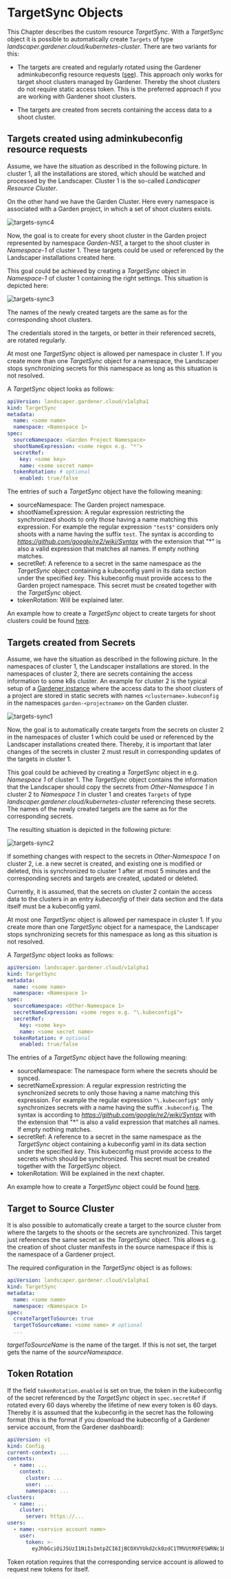 # TargetSync Objects 

This Chapter describes the custom resource *TargetSync*. With a  *TargetSync* object it is possible to 
automatically create `Targets` of type *landscaper.gardener.cloud/kubernetes-cluster*. There are two variants for this:

- The targets are created and regularly rotated using the Gardener adminkubeconfig resource requests 
  ([see](https://github.com/gardener/gardener/blob/master/docs/usage/shoot_access.md)). This approach only works for
  target shoot clusters managed by Gardener. Thereby the shoot clusters do not require static access token.
  This is the preferred approach if you are working with Gardener shoot clusters.

- The targets are created from secrets containing the access data to a shoot cluster.

## Targets created using adminkubeconfig resource requests

Assume, we have the situation as described in the following picture. In cluster 1, all the installations are stored,
which should be watched and processed by the Landscaper. Cluster 1 is the so-called *Landscaper Resource Cluster*.

On the other hand we have the Garden Cluster. Here every namespace is associated with a Garden project, in which a set 
of shoot clusters exists.

![targets-sync4](images/target-sync4.png)

Now, the goal is to create for every shoot cluster in the Garden project represented by namespace *Garden-NS1*, a target
to the shoot cluster in *Namespace-1* of cluster 1. These targets could be used or referenced by the Landscaper 
installations created here.

This goal could be achieved by creating a *TargetSync* object in *Namespace-1* of cluster 1 containing the right 
settings. This situation is depicted here: 

![targets-sync3](images/target-sync3.png)

The names of the newly created targets are the same as for the corresponding shoot clusters.

The credentials stored in the targets, or better in their referenced secrets, are rotated regularly.

At most one *TargetSync* object is allowed per namespace in cluster 1. If you create more than one *TargetSync* object
for a namespace, the Landscaper stops synchronizing secrets for this namespace as long as this situation is not resolved.

A *TargetSync* object looks as follows:

```yaml
apiVersion: landscaper.gardener.cloud/v1alpha1
kind: TargetSync
metadata:
  name: <some name>
  namespace: <Namespace 1>
spec:
  sourceNamespace: <Garden Project Namespace>
  shootNameExpression: <some regex e.g. "*">
  secretRef:
    key: <some key>
    name: <some secret name>
  tokenRotation: # optional
    enabled: true/false
```

The entries of such a *TargetSync* object have the following meaning:

- sourceNamespace: The Garden project namespace.
- shootNameExpression: A regular expression restricting the synchronized shoots to only those having a name
  matching this expression. For example the regular expression `"test$"` considers only shoots with a
  name having the suffix `test`. The syntax is according to *https://github.com/google/re2/wiki/Syntax* with
  the extension that "*" is also a valid expression that matches all names. If empty nothing matches.
- secretRef: A reference to a secret in the same namespace as the *TargetSync* object containing a kubeconfig
  yaml in its data section under the specified *key*. This kubeconfig must provide access to the Garden project 
  namespace. This secret must be created together with the *TargetSync* object.
- tokenRotation: Will be explained later.

An example how to create a *TargetSync* object to create targets for shoot clusters could be found
[here](https://github.com/gardener/landscaper-examples/tree/master/sync-targets/example2).

## Targets created from Secrets

Assume, we have the situation as described in the following picture. In the namespaces of cluster 1, the Landscaper 
installations are stored. In the namespaces of cluster 2, there are secrets containing the access information to some
k8s cluster. An example for cluster 2 is the typical setup of a [Gardener instance](https://gardener.cloud/) where 
the access data to the shoot clusters of a project are stored in static secrets with names `<clustername>.kubeconfig` in the
namespaces `garden-<projectname>` on the Garden cluster.

![targets-sync1](images/target-sync1.png)

Now, the goal is to automatically create targets from the secrets on cluster 2 in the namespaces of cluster 1 which
could be used or referenced by the Landscaper installations created there. Thereby, it is important that later changes 
of the secrets in cluster 2 must result in corresponding updates of the targets in cluster 1.

This goal could be achieved by creating a *TargetSync* object in e.g. *Namespace 1* of cluster 1. The *TargetSync* object 
contains the information that the Landscaper should copy the secrets from *Other-Namespace 1* in cluster 2 
to *Namespace 1* in cluster 1 and creates `Targets` of type *landscaper.gardener.cloud/kubernetes-cluster* 
referencing these secrets. The names of the newly created targets are the same as for the corresponding secrets.

The resulting situation is depicted in the following picture:

![targets-sync2](images/target-sync2.png)

If something changes with respect to the secrets in *Other-Namespace 1* on cluster 2, i.e. a new secret is created,
and existing one is modified or deleted, this is synchronized to cluster 1 after at most 5 minutes and the 
corresponding secrets and targets are created, updated or deleted.

Currently, it is assumed, that the secrets on cluster 2 contain the access data to the clusters in an entry 
*kubeconfig* of their data section and the data itself must be a kubeconfig yaml.

At most one *TargetSync* object is allowed per namespace in cluster 1. If you create more than one *TargetSync* object 
for a namespace, the Landscaper stops synchronizing secrets for this namespace as long as this situation is not resolved.

A *TargetSync* object looks as follows:

```yaml
apiVersion: landscaper.gardener.cloud/v1alpha1
kind: TargetSync
metadata:
  name: <some name>
  namespace: <Namespace 1>
spec:
  sourceNamespace: <Other-Namespace 1>
  secretNameExpression: <some regex e.g. "\.kubeconfig$">
  secretRef:
    key: <some key>
    name: <some secret name>
  tokenRotation: # optional
    enabled: true/false
```

The entries of a *TargetSync* object have the following meaning:

- sourceNamespace: The namespace form where the secrets should be synced.
- secretNameExpression: A regular expression restricting the synchronized secrets to only those having a name
  matching this expression. For example the regular expression `"\.kubeconfig$"` only synchronizes secrets with a 
  name having the suffix `.kubeconfig`. The syntax is according to *https://github.com/google/re2/wiki/Syntax* with
  the extension that "*" is also a valid expression that matches all names. If empty nothing matches.
- secretRef: A reference to a secret in the same namespace as the *TargetSync* object containing a kubeconfig 
  yaml in its data section under the specified *key*. This kubeconfig must provide access to the secrets which 
  should be synchronized. This secret must be created together with the *TargetSync* object. 
- tokenRotation: Will be explained in the next chapter.

An example how to create a *TargetSync* object could be found 
[here](https://github.com/gardener/landscaper-examples/tree/master/sync-targets/example1).

## Target to Source Cluster

It is also possible to automatically create a target to the source cluster from where the targets to the shoots
or the secrets are synchronized. This target just references the same secret as the *TargetSync* object. This allows
e.g. the creation of shoot cluster manifests in the source namespace if this is the namespace of a Gardener project.

The required configuration in the *TargetSync* object is as follows:

```yaml
apiVersion: landscaper.gardener.cloud/v1alpha1
kind: TargetSync
metadata:
  name: <some name>
  namespace: <Namespace 1>
spec:
  createTargetToSource: true
  targetToSourceName: <some name> # optional
  ...
```

*targetToSourceName* is the name of the target. If this is not set, the target gets the name of the *sourceNamespace*.

## Token Rotation

If the field `tokenRotation.enabled` is set on true, the token in the kubeconfig of the secret referenced by
the *TargetSync* object in `spec.secretRef` if rotated every 60 days whereby the lifetime of new every token is 60 
days. Thereby it is assumed that the kubeconfig in the secret has the following format (this is the format if you 
download the kubeconfig of a Gardener service account, from the Gardener dashboard):

```yaml
apiVersion: v1
kind: Config
current-context: ...
contexts:
  - name: ...
    context:
      cluster: ...
      user: ...
      namespace: ...
clusters:
  - name: ...
    cluster:
      server: https://...
users:
  - name: <service account name>
    user:
      token: >-
        eyJhbGciOiJSUzI1NiIsImtpZCI6IjBCOXVYUkd2ck0zdC1TMVUtMXFESWRNc1BPYzR...
```

Token rotation requires that the corresponding service account is allowed to request new tokens for itself.






